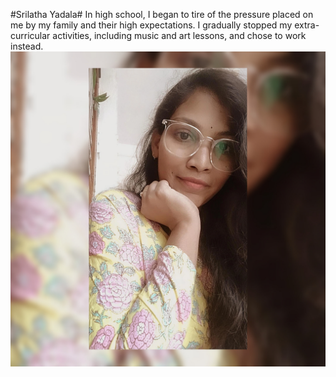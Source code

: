 #Srilatha Yadala#
In high school, I began to tire of the pressure placed on me by my family and their high expectations. I gradually stopped my extra-curricular activities, including music and art lessons, and chose to work instead.
![My Pic](https://github.com/s566646/my2-yadala/blob/main/mypic.jpg)